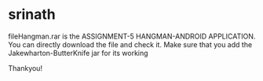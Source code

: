 # srinath

fileHangman.rar is the ASSIGNMENT-5 HANGMAN-ANDROID APPLICATION. 
You can directly download the file and check it.
Make sure that you add the Jakewharton-ButterKnife jar for its working


Thankyou!
